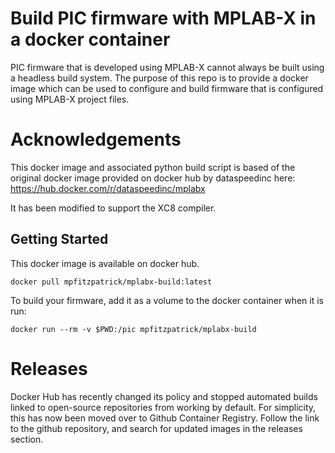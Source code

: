 # Build PIC firmware with MPLAB-X in a docker container
PIC firmware that is developed using MPLAB-X cannot always be built using a
headless build system. The purpose of this repo is to provide a docker image
which can be used to configure and build firmware that is configured using
MPLAB-X project files.

# Acknowledgements
This docker image and associated python build script is based of the original
docker image provided on docker hub by dataspeedinc here:
https://hub.docker.com/r/dataspeedinc/mplabx

It has been modified to support the XC8 compiler.

## Getting Started
This docker image is available on docker hub.
```
docker pull mpfitzpatrick/mplabx-build:latest
```

To build your firmware, add it as a volume to the docker container when it is run:
```
docker run --rm -v $PWD:/pic mpfitzpatrick/mplabx-build
```

# Releases
Docker Hub has recently changed its policy and stopped automated builds linked to open-source
repositories from working by default. For simplicity, this has now been moved over to Github
Container Registry. Follow the link to the github repository, and search for updated images
in the releases section.


